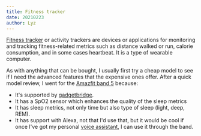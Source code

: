 ```yaml
---
title: Fitness tracker
date: 20210223
author: Lyz
---
```


[Fitness tracker](https://en.wikipedia.org/wiki/Activity_tracker) or activity
trackers are devices or applications for monitoring and tracking fitness-related
metrics such as distance walked or run, calorie consumption, and in some cases
heartbeat. It is a type of wearable computer.

As with anything that can be bought, I usually first try a cheap model to see if
I need the advanced features that the expensive ones offer. After a quick model
review, I went for the [Amazfit band 5](https://www.amazfit.com/en/band5.html)
because:

* It's supported by [gadgetbridge](gadgetbridge.md).
* It has a SpO2 sensor which enhances the quality of the sleep metrics
* It has sleep metrics, not only time but also type of sleep (light, deep, REM).
* It has support with Alexa, not that I'd use that, but it would be cool if once
    I've got my personal [voice assistant](virtual_assistant.md), I can use it
    through the band.
